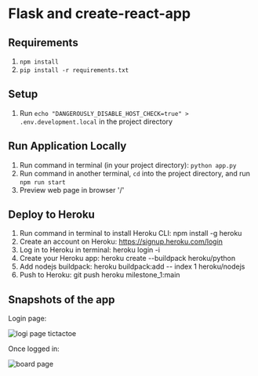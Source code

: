 # Flask and create-react-app

## Requirements
1. `npm install`
2. `pip install -r requirements.txt`

## Setup
1. Run `echo "DANGEROUSLY_DISABLE_HOST_CHECK=true" > .env.development.local` in the project directory

## Run Application Locally
1. Run command in terminal (in your project directory): `python app.py`
2. Run command in another terminal, `cd` into the project directory, and run `npm run start`
3. Preview web page in browser '/'

## Deploy to Heroku
1. Run command in terminal to install Heroku CLI: npm install -g heroku
2. Create an account on Heroku: https://signup.heroku.com/login
3. Log in to Heroku in terminal: heroku login -i
4. Create your Heroku app: heroku create --buildpack heroku/python
5. Add nodejs buildpack: heroku buildpack:add -- index 1 heroku/nodejs
6. Push to Heroku: git push heroku milestone_1:main

## Snapshots of the app

Login page:

![logi page tictactoe](https://user-images.githubusercontent.com/68924449/186937968-11f82d84-702b-4b0c-b127-89fcfdf37762.png)

Once logged in:

![board page](https://user-images.githubusercontent.com/68924449/186938061-98621fb6-9914-42de-aa95-020a6b9f3c12.png)
